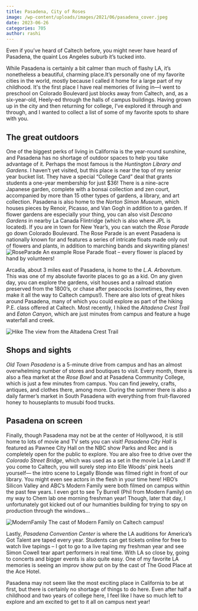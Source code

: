 ```yaml
---
title: Pasadena, City of Roses
image: /wp-content/uploads/images/2021/06/pasadena_cover.jpeg
date: 2023-06-26
categories: 705
author: rashi
---
```

Even if you’ve heard of Caltech before, you might never have heard of Pasadena, the quaint Los Angeles suburb it’s tucked into. 

While Pasadena is certainly a bit calmer than much of flashy LA, it’s nonetheless a beautiful, charming place.It’s personally one of my favorite cities in the world, mostly because I called it home for a large part of my childhood. It's the first place I have real memories of living in—I went to preschool on Colorado Boulevard just blocks away from Caltech, and, as a six-year-old, Heely-ed through the halls of campus buildings. Having grown up in the city and then returning for college, I’ve explored it through and through, and I wanted to collect a list of some of my favorite spots to share with you.

## The great outdoors

One of the biggest perks of living in California is the year-round sunshine, and Pasadena has no shortage of outdoor spaces to help you take advantage of it. Perhaps the most famous is the *Huntington Library and Gardens*. I haven’t yet visited, but this place is near the top of my senior year bucket list. They have a special “College Card” deal that grants students a one-year membership for just $36! There is a nine-acre Japanese garden, complete with a bonsai collection and zen court, accompanied by more than 15 other types of gardens, a library, and art collection. Pasadena is also home to the *Norton Simon Museum*, which houses pieces by Renoir, Picasso, and Van Gogh in addition to a garden. If flower gardens are especially your thing, you can also visit *Descano Gardens* in nearby La Canada Flintridge (which is also where JPL is located). 
If you are in town for New Year’s, you can watch the *Rose Parade* go down Colorado Boulevard. The Rose Parade is an event Pasadena is nationally known for and features a series of intricate floats made only out of flowers and plants, in addition to marching bands and skywriting planes!
![ RoseParade ](/images/2021/06/rose_parade.jpeg)
An example Rose Parade float – every flower is placed by hand by volunteers!

Arcadia, about 3 miles east of Pasadena, is home to the *L.A. Arboretum*. This was one of my absolute favorite places to go as a kid. On any given day, you can explore the gardens, visit houses and a railroad station preserved from the 1800’s, or chase after peacocks (sometimes, they even make it all the way to Caltech campus!). There are also lots of great hikes around Pasadena, many of which you could explore as part of the hiking P.E. class offered at Caltech. Most recently, I hiked the *Altadena Crest Trail* and *Eaton Canyon*, which are just minutes from campus and feature a huge waterfall and creek. 

![ Hike ](/images/2021/06/pasadena_hike.jpg)
The view from the Altadena Crest Trail
## Shops and sights

*Old Town Pasadena* is a 5-minute drive from campus and has an almost overwhelming number of stores and boutiques to visit. Every month, there is also a flea market at the *Rose Bowl* and at Pasadena Community College, which is just a few minutes from campus. You can find jewelry, crafts, antiques, and clothes there, among more. During the summer there is also a daily farmer’s market in South Pasadena with everything from fruit-flavored honey to houseplants to musubi food trucks. 

## Pasadena on screen

Finally, though Pasadena may not be at the center of Hollywood, it is still home to lots of movie and TV sets you can visit! *Pasadena City Hall* is featured as Pawnee City Hall on the NBC show Parks and Rec and is completely open for the public to explore. You are also free to drive over the *Colorado Street Bridge*, which was used as a set in the movie La La Land! If you come to Caltech, you will surely step into Elle Woods’ pink heels yourself—  the intro scene to Legally Blonde was filmed right in front of our library. You might even see actors in the flesh in your time here! HBO’s Silicon Valley and ABC’s Modern Family were both filmed on campus within the past few years. I even got to see Ty Burrell (Phil from Modern Family) on my way to Chem lab one morning freshman year! Though, later that day, I unfortunately got kicked out of our humanities building for trying to spy on production through the windows...

![ ModernFamily ](/images/2021/06/modern_family.jpg)
The cast of Modern Family on Caltech campus!

Lastly, *Pasadena Convention Center* is where the LA auditions for America’s Got Talent are taped every year. Students can get tickets online for free to watch live tapings – I got to go to a live taping my freshman year and see Simon Cowell tear apart performers in real time. With LA so close by, going to concerts and bigger events is also quite easy. One of my favorite LA memories is seeing an improv show put on by the cast of The Good Place at the Ace Hotel.

Pasadena may not seem like the most exciting place in California to be at first, but there is certainly no shortage of things to do here. Even after half a childhood and two years of college here, I feel like I have so much left to explore and am excited to get to it all on campus next year!